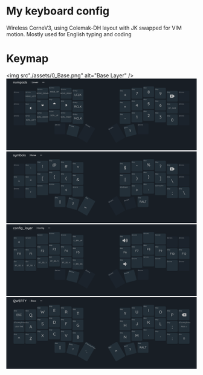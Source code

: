 
# My keyboard config
Wireless CorneV3, using Colemak-DH layout with JK swapped for VIM motion.
Mostly used for English typing and coding

# Keymap
<img src"./assets/0_Base.png" alt="Base Layer" />
<img src="./assets/1_numpad.png" alt="Numpad Layer" />
<img src="./assets/2_symbols.png" alt="Symbols Layer" />
<img src="./assets/3_config.png" alt="Config Layer" />
<img src="./assets/4_qwerty.png" alt="QWERTY Layer" />
